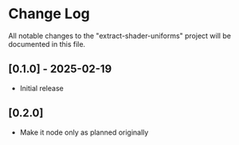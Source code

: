 # Change Log

All notable changes to the "extract-shader-uniforms" project will be documented in this file.

## [0.1.0] - 2025-02-19

-   Initial release

## [0.2.0]

-   Make it node only as planned originally